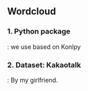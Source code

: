 ## Wordcloud

### 1. Python package
: we use based on Konlpy

### 2. Dataset: Kakaotalk
: By my girlfriend.

